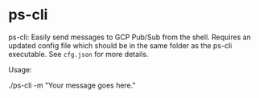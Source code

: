 # ps-cli

ps-cli: Easily send messages to GCP Pub/Sub from the shell.  Requires an updated config file which should be in the same folder as the ps-cli executable. See `cfg.json` for more details.   

Usage:

./ps-cli -m "Your message goes here."
